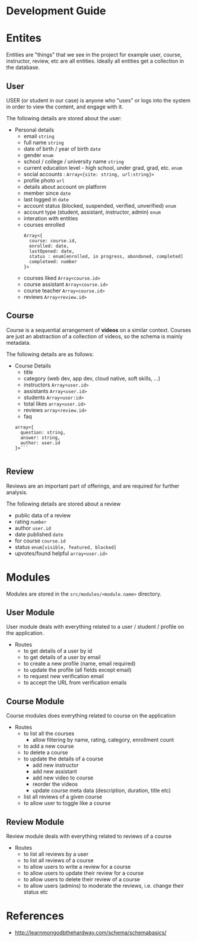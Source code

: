# Development Guide

# Entites 
Entities are "things" that we see in the project for example user, course, instructor, review, etc are all entities. Ideally all entities get a collection in the database.
 
## **User**
USER (or student in our case) is anyone who "uses" or logs into the system in order to view the content, and engage with it.

The following details are stored about the user:
- Personal details
  - email `string`
  - full name `string`
  - date of birth / year of birth `date`
  - gender `enum`
  - school / college / university name `string`
  - current education level - high school, under grad, grad, etc. `enum`
  - social accounts : `Array<{site: string, url:string}>`
  - profile photo `url`
  - details about account on platform
  - member since `date`
  - last logged in `date`
  - account status (blocked, suspended, verified, unverified) `enum`
  - account type (student, assistant, instructor, admin) `enum`
  - interation with entities
  - courses enrolled
    ```
    Array<{
      course: course.id, 
      enrolled: date,
      lastOpened: date,
      status : enum[enrolled, in progress, abondoned, completed]
      completeed: number
    }>
    ```
  - courses liked `Array<course.id>`
  - course assistant `Array<course.id>`
  - course teacher `Array<course.id>`
  - reviews `Array<review.id>`


## **Course**
Course is a sequential arrangement of **videos** on a similar context. Courses are just an abstraction of a collection of videos, so the schema is mainly metadata.

The following details are as follows:
- Course Details
  - title
  - category (web dev, app dev, cloud native, soft skills, ...)
  - instructors `Array<user.id>`
  - assistants `Array<user.id>`
  - students `Array<user:id>`
  - total likes `array<user.id>`
  - reviews `array<review.id>`
  - faq 
  ```
  array<{
    question: string, 
    answer: string, 
    author: user.id
  }>```


## **Review**
Reviews are an important part of offerings, and are required for further analysis.

The following details are stored about a review
  - public data of a review
  - rating `number`
  - author `user.id`
  - date published `date`
  - for course `course.id`
  - status `enum[visible, featured, blocked]`
  - upvotes/found helpful `array<user.id>`



# Modules
Modules are stored in the `src/modules/<module.name>` directory.

## User Module
User module deals with everything related to a user / student / profile on the application.
- Routes
  - to get details of a user by id
  - to get details of a user by email
  - to create a new profile (name, email required)
  - to update the profile (all fields except email)
  - to request new verification email
  - to accept the URL from verification emails


## Course Module
Course modules does everything related to course on the application

- Routes
  - to list all the courses
    - allow filtering by name, rating, category, enrollment count
  - to add a new course
  - to delete a course
  - to update the details of a course
    - add new instructor 
    - add new assistant
    - add new video to course
    - reorder the videos 
    - update course meta data (description, duration, title etc)
  - list all reviews of a given course
  - to allow user to toggle like a course


## Review Module
Review module deals with everything related to reviews of a course

- Routes
  - to list all reviews by a user
  - to list all reviews of a course
  - to allow users to write a review for a course
  - to allow users to update their review for a course
  - to allow users to delete their review of a course
  - to allow users (admins) to moderate the reviews, i.e. change their status etc





# References
- http://learnmongodbthehardway.com/schema/schemabasics/
